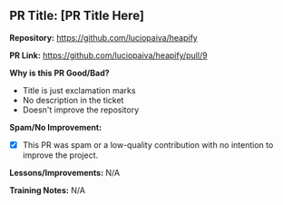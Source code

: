 ## PR Title: [PR Title Here]

**Repository:** https://github.com/luciopaiva/heapify

**PR Link:** https://github.com/luciopaiva/heapify/pull/9

**Why is this PR Good/Bad?**
- Title is just exclamation marks
- No description in the ticket
- Doesn't improve the repository

**Spam/No Improvement:**
- [x] This PR was spam or a low-quality contribution with no intention to improve the project.

**Lessons/Improvements:**
N/A

**Training Notes:**
N/A
